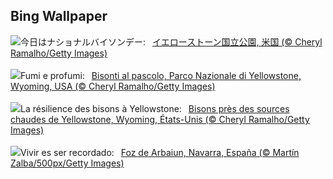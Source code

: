 ## Bing Wallpaper
![](https://www.bing.com/th?id=OHR.BisonSprings_JA-JP2014731306_UHD.jpg&w=1000)今日はナショナルバイソンデー:&nbsp;&ensp;[イエローストーン国立公園, 米国 (© Cheryl Ramalho/Getty Images)](https://www.bing.com/th?id=OHR.BisonSprings_JA-JP2014731306_UHD.jpg)
<br><br/>
![](https://www.bing.com/th?id=OHR.BisonSprings_IT-IT4205256619_UHD.jpg&w=1000)Fumi e profumi:&nbsp;&ensp;[Bisonti al pascolo, Parco Nazionale di Yellowstone, Wyoming, USA (© Cheryl Ramalho/Getty Images)](https://www.bing.com/th?id=OHR.BisonSprings_IT-IT4205256619_UHD.jpg)
<br><br/>
![](https://www.bing.com/th?id=OHR.BisonSprings_FR-FR3050146396_UHD.jpg&w=1000)La résilience des bisons à Yellowstone:&nbsp;&ensp;[Bisons près des sources chaudes de Yellowstone, Wyoming, États-Unis (© Cheryl Ramalho/Getty Images)](https://www.bing.com/th?id=OHR.BisonSprings_FR-FR3050146396_UHD.jpg)
<br><br/>
![](https://www.bing.com/th?id=OHR.AutumSaints_ES-ES0641147491_UHD.jpg&w=1000)Vivir es ser recordado:&nbsp;&ensp;[Foz de Arbaiun, Navarra, España (© Martín Zalba/500px/Getty Images)](https://www.bing.com/th?id=OHR.AutumSaints_ES-ES0641147491_UHD.jpg)
<br><br/>
